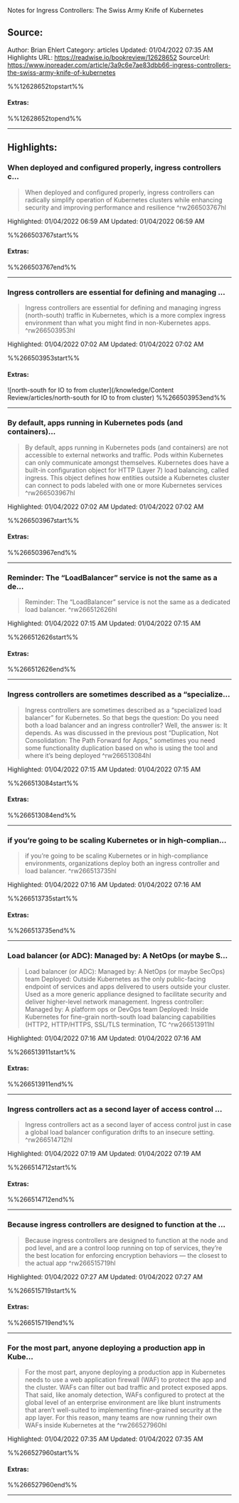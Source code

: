 Notes for Ingress Controllers: The Swiss Army Knife of Kubernetes

## Source:
Author: Brian Ehlert
Category: articles
Updated: 01/04/2022 07:35 AM
Highlights URL: https://readwise.io/bookreview/12628652
SourceUrl: https://www.inoreader.com/article/3a9c6e7ae83dbb66-ingress-controllers-the-swiss-army-knife-of-kubernetes

%%12628652topstart%%
#### Extras:

%%12628652topend%%


 
-----
 ## Highlights:

### When deployed and configured properly, ingress controllers c...
>When deployed and configured properly, ingress controllers can radically simplify operation of Kubernetes clusters while enhancing security and improving performance and resilience ^rw266503767hl


Highlighted: 01/04/2022 06:59 AM
Updated: 01/04/2022 06:59 AM

%%266503767start%%
#### Extras:

%%266503767end%%



------

### Ingress controllers are essential for defining and managing ...
>Ingress controllers are essential for defining and managing ingress (north-south) traffic in Kubernetes, which is a more complex ingress environment than what you might find in non-Kubernetes apps. ^rw266503953hl


Highlighted: 01/04/2022 07:02 AM
Updated: 01/04/2022 07:02 AM

%%266503953start%%
#### Extras:
![north-south for IO to from cluster](/knowledge/Content Review/articles/north-south for IO to from cluster)
%%266503953end%%



------

### By default, apps running in Kubernetes pods (and containers)...
>By default, apps running in Kubernetes pods (and containers) are not accessible to external networks and traffic. Pods within Kubernetes can only communicate amongst themselves. Kubernetes does have a built-in configuration object for HTTP (Layer 7) load balancing, called ingress. This object defines how entities outside a Kubernetes cluster can connect to pods labeled with one or more Kubernetes services ^rw266503967hl


Highlighted: 01/04/2022 07:02 AM
Updated: 01/04/2022 07:02 AM

%%266503967start%%
#### Extras:

%%266503967end%%



------

### Reminder: The “LoadBalancer” service is not the same as a de...
>Reminder: The “LoadBalancer” service is not the same as a dedicated load balancer. ^rw266512626hl


Highlighted: 01/04/2022 07:15 AM
Updated: 01/04/2022 07:15 AM

%%266512626start%%
#### Extras:

%%266512626end%%



------

### Ingress controllers are sometimes described as a “specialize...
>Ingress controllers are sometimes described as a “specialized load balancer” for Kubernetes. So that begs the question: Do you need both a load balancer and an ingress controller? Well, the answer is: It depends. As was discussed in the previous post “Duplication, Not Consolidation: The Path Forward for Apps,” sometimes you need some functionality duplication based on who is using the tool and where it’s being deployed ^rw266513084hl


Highlighted: 01/04/2022 07:15 AM
Updated: 01/04/2022 07:15 AM

%%266513084start%%
#### Extras:

%%266513084end%%



------

### if you’re going to be scaling Kubernetes or in high-complian...
>if you’re going to be scaling Kubernetes or in high-compliance environments, organizations deploy both an ingress controller and load balancer. ^rw266513735hl


Highlighted: 01/04/2022 07:16 AM
Updated: 01/04/2022 07:16 AM

%%266513735start%%
#### Extras:

%%266513735end%%



------

### Load balancer (or ADC):     Managed by: A NetOps (or maybe S...
>Load balancer (or ADC):     Managed by: A NetOps (or maybe SecOps) team   Deployed: Outside Kubernetes as the only public-facing endpoint of services and apps delivered to users outside your cluster. Used as a more generic appliance designed to facilitate security and deliver higher-level network management.       Ingress controller:     Managed by: A platform ops or DevOps team   Deployed: Inside Kubernetes for fine-grain north-south load balancing capabilities (HTTP2, HTTP&#x2F;HTTPS, SSL&#x2F;TLS termination, TC ^rw266513911hl


Highlighted: 01/04/2022 07:16 AM
Updated: 01/04/2022 07:16 AM

%%266513911start%%
#### Extras:

%%266513911end%%



------

### Ingress controllers act as a second layer of access control ...
>Ingress controllers act as a second layer of access control just in case a global load balancer configuration drifts to an insecure setting. ^rw266514712hl


Highlighted: 01/04/2022 07:19 AM
Updated: 01/04/2022 07:19 AM

%%266514712start%%
#### Extras:

%%266514712end%%



------

### Because ingress controllers are designed to function at the ...
>Because ingress controllers are designed to function at the node and pod level, and are a control loop running on top of services, they’re the best location for enforcing encryption behaviors — the closest to the actual app ^rw266515719hl


Highlighted: 01/04/2022 07:27 AM
Updated: 01/04/2022 07:27 AM

%%266515719start%%
#### Extras:

%%266515719end%%



------

### For the most part, anyone deploying a production app in Kube...
>For the most part, anyone deploying a production app in Kubernetes needs to use a web application firewall (WAF) to protect the app and the cluster. WAFs can filter out bad traffic and protect exposed apps. That said, like anomaly detection, WAFs configured to protect at the global level of an enterprise environment are like blunt instruments that aren’t well-suited to implementing finer-grained security at the app layer. For this reason, many teams are now running their own WAFs inside Kubernetes at the ^rw266527960hl


Highlighted: 01/04/2022 07:35 AM
Updated: 01/04/2022 07:35 AM

%%266527960start%%
#### Extras:

%%266527960end%%



------

